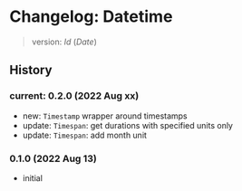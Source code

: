 # Changelog: Datetime

> version: $Id$ ($Date$)

## History

### current: 0.2.0 (2022 Aug xx)

 - new: `Timestamp` wrapper around timestamps
 - update: `Timespan`: get durations with specified units only
 - update: `Timespan`: add month unit

### 0.1.0 (2022 Aug 13)

 - initial
